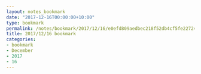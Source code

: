 ```yaml
---
layout: notes_bookmark
date: "2017-12-16T00:00:00+10:00"
type: bookmark
permalink: /notes/bookmark/2017/12/16/e0efd809aedbec218f52db4cf5fe227247bc4df0.html
title: 2017/12/16 bookmark
categories:
- bookmark
- December
- 2017
- 16
---
```


